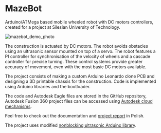 # MazeBot
Arduino/ATMega based mobile wheeled robot with DC motors controllers, created for a project at Silesian University of Technology.

![mazebot_demo_photo](https://i.imgur.com/xnGFgQZ.jpg)

The construction is actuated by DC motors. The robot avoids obstacles using an ultrasonic sensor mounted on top of a servo. The robot features a PI controller for synchronisation of the velocity of wheels and a cascade controller for precise turning. These control systems provide greater accuracy of movement, even with the most basic DC motors available.

The project consists of making a custom Arduino Leonardo clone PCB and designing a 3D printable chassis for the construction. Code is implemented using Arduino libraries and the bootloader.

The code and Autodesk Eagle files are stored in the GitHub repository, Autodesk Fusion 360 project files can be accessed using [Autodesk cloud mechanisms](https://a360.co/2U4947x).

Feel free to check out the documentation and [project report](https://raw.githubusercontent.com/MaciejZj/MazeBot/16cebf032a5ea0aaa41a32081933f3ef379c02ca/Documentation/POLSL_Project_Report_PL.pdf) in Polish.

The project uses modified [nonblocking ultrasonic Arduino library](https://github.com/jazzycamel/arduino).
